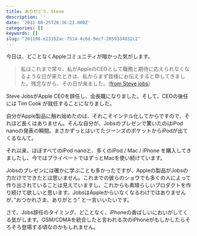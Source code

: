```yaml
---
title: ありがとう、Steve
description: ''
date: '2011-08-25T20:36:23.000Z'
categories: []
keywords: []
slug: "201108-e231b2ac-7514-4c6d-9ecf-2059334d32c2"
---
```

今日は、どことなくAppleコミュニティが暗かった気がします。

> 私はこれまで常々、私がAppleのCEOとして職務と期待に応えられなくなるような日が来たときは、私からまず皆様にお伝えすると申してきました。残念ながら、その日が来ました。([from Steve jobs](http://www.apple.com/jp/pr/library/2011/08/24Letter-from-Steve-Jobs.html))

Steve JobsがApple CEOを辞任し、会長職になりました。そして、CEOの後任には Tim Cook が就任することになりました。

自分がApple製品に触れ始めたのは、それこそインテル化してからですので、それほど長くはありません。そんな自分が、Jobsのプレゼンで驚いたのはiPod nanoの発表の瞬間。まさかずっとはいてたジーンズのポケットからiPodが出てくるなんて。

それ以来、ほぼすべてのiPod nanoと、多くのiPod / Mac / iPhone を購入してきましたし、今ではプライベートではずっとMacを使い続けています。

Jobsのプレゼンには確かに学ぶことも多かったですが、Appleの製品がJobsの力だけでできたとは思いません。これまでの彼らのショウでも多くの人によって作り出されていることは見えていますし、これからも素晴らしいプロダクトを作り続けて欲しいと思います。JobsはAppleからいなくなるわけではありませんが、”おつかれさま、ありがとう” と一言いいたいです。

さて、Jobs辞任のタイミング、どことなく、iPhoneの香ばしいにおいがしてくる気がします。GSM/CDMAを統合したと言われる次のiPhoneがもしかしたらそろそろ登場する頃なのかもしれません。